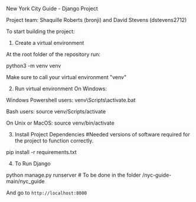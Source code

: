 New York City Guide - Django Project

Project team: Shaquille Roberts (bronji) and David Stevens (dstevens2712)

To start building the project:

1. Create a virtual environment

At the root folder of the repository run:

python3 -m venv venv

Make sure to call your virtual environment "venv"

2. Run virtual environment
On Windows:

Windows Powershell users: venv\Scripts\activate.bat

Bash users: source venv/Scripts/activate

On Unix or MacOS: source venv/bin/activate

3. Install Project Dependencies #Needed versions of software required for the project to function correctly.

pip install -r requirements.txt

4. To Run Django

python manage.py runserver  # To be done in the folder /nyc-guide-main/nyc_guide

And go to `http://localhost:8000`

